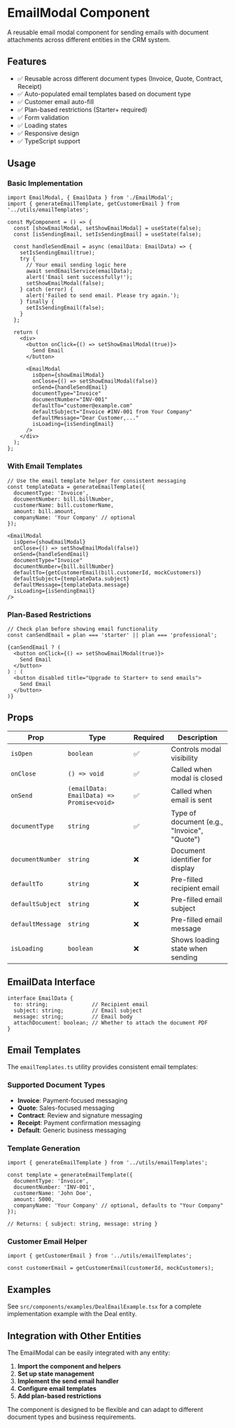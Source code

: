 # EmailModal Component

A reusable email modal component for sending emails with document attachments across different entities in the CRM system.

## Features

- ✅ Reusable across different document types (Invoice, Quote, Contract, Receipt)
- ✅ Auto-populated email templates based on document type
- ✅ Customer email auto-fill
- ✅ Plan-based restrictions (Starter+ required)
- ✅ Form validation
- ✅ Loading states
- ✅ Responsive design
- ✅ TypeScript support

## Usage

### Basic Implementation

```tsx
import EmailModal, { EmailData } from './EmailModal';
import { generateEmailTemplate, getCustomerEmail } from '../utils/emailTemplates';

const MyComponent = () => {
  const [showEmailModal, setShowEmailModal] = useState(false);
  const [isSendingEmail, setIsSendingEmail] = useState(false);

  const handleSendEmail = async (emailData: EmailData) => {
    setIsSendingEmail(true);
    try {
      // Your email sending logic here
      await sendEmailService(emailData);
      alert('Email sent successfully!');
      setShowEmailModal(false);
    } catch (error) {
      alert('Failed to send email. Please try again.');
    } finally {
      setIsSendingEmail(false);
    }
  };

  return (
    <div>
      <button onClick={() => setShowEmailModal(true)}>
        Send Email
      </button>

      <EmailModal
        isOpen={showEmailModal}
        onClose={() => setShowEmailModal(false)}
        onSend={handleSendEmail}
        documentType="Invoice"
        documentNumber="INV-001"
        defaultTo="customer@example.com"
        defaultSubject="Invoice #INV-001 from Your Company"
        defaultMessage="Dear Customer,..."
        isLoading={isSendingEmail}
      />
    </div>
  );
};
```

### With Email Templates

```tsx
// Use the email template helper for consistent messaging
const templateData = generateEmailTemplate({
  documentType: 'Invoice',
  documentNumber: bill.billNumber,
  customerName: bill.customerName,
  amount: bill.amount,
  companyName: 'Your Company' // optional
});

<EmailModal
  isOpen={showEmailModal}
  onClose={() => setShowEmailModal(false)}
  onSend={handleSendEmail}
  documentType="Invoice"
  documentNumber={bill.billNumber}
  defaultTo={getCustomerEmail(bill.customerId, mockCustomers)}
  defaultSubject={templateData.subject}
  defaultMessage={templateData.message}
  isLoading={isSendingEmail}
/>
```

### Plan-Based Restrictions

```tsx
// Check plan before showing email functionality
const canSendEmail = plan === 'starter' || plan === 'professional';

{canSendEmail ? (
  <button onClick={() => setShowEmailModal(true)}>
    Send Email
  </button>
) : (
  <button disabled title="Upgrade to Starter+ to send emails">
    Send Email
  </button>
)}
```

## Props

| Prop | Type | Required | Description |
|------|------|----------|-------------|
| `isOpen` | `boolean` | ✅ | Controls modal visibility |
| `onClose` | `() => void` | ✅ | Called when modal is closed |
| `onSend` | `(emailData: EmailData) => Promise<void>` | ✅ | Called when email is sent |
| `documentType` | `string` | ✅ | Type of document (e.g., "Invoice", "Quote") |
| `documentNumber` | `string` | ❌ | Document identifier for display |
| `defaultTo` | `string` | ❌ | Pre-filled recipient email |
| `defaultSubject` | `string` | ❌ | Pre-filled email subject |
| `defaultMessage` | `string` | ❌ | Pre-filled email message |
| `isLoading` | `boolean` | ❌ | Shows loading state when sending |

## EmailData Interface

```tsx
interface EmailData {
  to: string;              // Recipient email
  subject: string;         // Email subject
  message: string;         // Email body
  attachDocument: boolean; // Whether to attach the document PDF
}
```

## Email Templates

The `emailTemplates.ts` utility provides consistent email templates:

### Supported Document Types

- **Invoice**: Payment-focused messaging
- **Quote**: Sales-focused messaging  
- **Contract**: Review and signature messaging
- **Receipt**: Payment confirmation messaging
- **Default**: Generic business messaging

### Template Generation

```tsx
import { generateEmailTemplate } from '../utils/emailTemplates';

const template = generateEmailTemplate({
  documentType: 'Invoice',
  documentNumber: 'INV-001',
  customerName: 'John Doe',
  amount: 5000,
  companyName: 'Your Company' // optional, defaults to "Your Company"
});

// Returns: { subject: string, message: string }
```

### Customer Email Helper

```tsx
import { getCustomerEmail } from '../utils/emailTemplates';

const customerEmail = getCustomerEmail(customerId, mockCustomers);
```

## Examples

See `src/components/examples/DealEmailExample.tsx` for a complete implementation example with the Deal entity.

## Integration with Other Entities

The EmailModal can be easily integrated with any entity:

1. **Import the component and helpers**
2. **Set up state management**
3. **Implement the send email handler**
4. **Configure email templates**
5. **Add plan-based restrictions**

The component is designed to be flexible and can adapt to different document types and business requirements.
